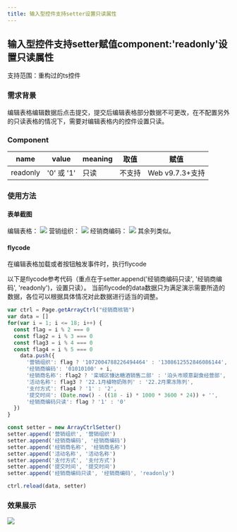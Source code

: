 ```yaml
---
title: 输入型控件支持setter设置只读属性
---
```

## 输入型控件支持setter赋值component:'readonly'设置只读属性

支持范围：重构过的ts控件

### 需求背景

编辑表格编辑数据后点击提交，提交后编辑表格部分数据不可更改，在不配置另外的只读表格的情况下，需要对编辑表格内的控件设置只读。

### Component

| name | value | meaning | 取值 | 赋值 |
| --- | --- | --- | --- | --- |
| readonly | '0' 或 '1' | 只读 | 不支持 | Web v9.7.3+支持 |

### 使用方法

#### 表单截图

编辑表格： ![](http://apaas.wxchina.com:8881/wp-content/uploads/editertable.png) 营销组织： ![](http://apaas.wxchina.com:8881/wp-content/uploads/yxzz.png) 经销商编码： ![](http://apaas.wxchina.com:8881/wp-content/uploads/jxsbm.png) 其余列类似。

#### flycode

在编辑表格加载或者按钮触发事件时，执行flycode

以下是flycode参考代码（重点在于setter.append('经销商编码只读', '经销商编码', 'readonly')，设置只读）。 当前flycode的data数据只为满足演示需要所造的数据，各位可以根据具体情况对此数据进行适当的调整。

```js
var ctrl = Page.getArrayCtrl("经销商核销")
var data = []
for(var i = 1; i <= 18; i++) {
  const flag = i % 2 === 0
  const flag2 = i % 3 === 0
  const flag3 = i % 4 === 0
  const flag4 = i % 5 === 0
    data.push({
      '营销组织': flag ? '1072004788226494464' : '1308612552846086144',
      '经销商编码': '01010100' + i,
      '经销商名称': flag2 ? '栾城区慷达糖酒销售二部' : '泊头市顺意副食经营部',
      '活动名称': flag3 ? '22.1月植物奶陈列' : '22.2月果冻陈列',
      '支付方式': flag4 ? '1' : '2',
      '提交时间': (Date.now() - ((18 - i) * 1000 * 3600 * 24)) + '',
      '经销商编码只读': flag ? '1' : '0'
  })
}

const setter = new ArrayCtrlSetter()
setter.append('营销组织', '营销组织')
setter.append('经销商编码', '经销商编码')
setter.append('经销商名称', '经销商名称')
setter.append('活动名称', '活动名称')
setter.append('支付方式', '支付方式')
setter.append('提交时间', '提交时间')
setter.append('经销商编码只读', '经销商编码', 'readonly')

ctrl.reload(data, setter)
```

### 效果展示

![](http://apaas.wxchina.com:8881/wp-content/uploads/输入型控件支持setter赋值componentreadonly设置只读属性效果展示.png)
